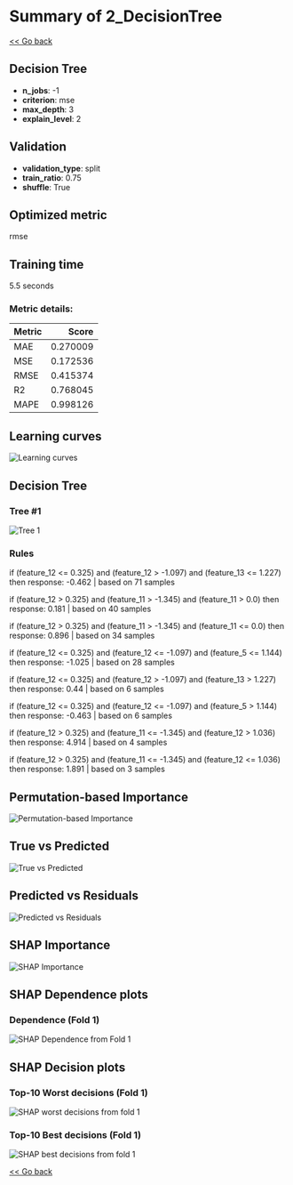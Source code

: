 # Summary of 2_DecisionTree

[<< Go back](../README.md)


## Decision Tree
- **n_jobs**: -1
- **criterion**: mse
- **max_depth**: 3
- **explain_level**: 2

## Validation
 - **validation_type**: split
 - **train_ratio**: 0.75
 - **shuffle**: True

## Optimized metric
rmse

## Training time

5.5 seconds

### Metric details:
| Metric   |    Score |
|:---------|---------:|
| MAE      | 0.270009 |
| MSE      | 0.172536 |
| RMSE     | 0.415374 |
| R2       | 0.768045 |
| MAPE     | 0.998126 |



## Learning curves
![Learning curves](learning_curves.png)

## Decision Tree 

### Tree #1
![Tree 1](learner_fold_0_tree.svg)

### Rules

if (feature_12 <= 0.325) and (feature_12 > -1.097) and (feature_13 <= 1.227) then response: -0.462 | based on 71 samples

if (feature_12 > 0.325) and (feature_11 > -1.345) and (feature_11 > 0.0) then response: 0.181 | based on 40 samples

if (feature_12 > 0.325) and (feature_11 > -1.345) and (feature_11 <= 0.0) then response: 0.896 | based on 34 samples

if (feature_12 <= 0.325) and (feature_12 <= -1.097) and (feature_5 <= 1.144) then response: -1.025 | based on 28 samples

if (feature_12 <= 0.325) and (feature_12 > -1.097) and (feature_13 > 1.227) then response: 0.44 | based on 6 samples

if (feature_12 <= 0.325) and (feature_12 <= -1.097) and (feature_5 > 1.144) then response: -0.463 | based on 6 samples

if (feature_12 > 0.325) and (feature_11 <= -1.345) and (feature_12 > 1.036) then response: 4.914 | based on 4 samples

if (feature_12 > 0.325) and (feature_11 <= -1.345) and (feature_12 <= 1.036) then response: 1.891 | based on 3 samples





## Permutation-based Importance
![Permutation-based Importance](permutation_importance.png)
## True vs Predicted

![True vs Predicted](true_vs_predicted.png)


## Predicted vs Residuals

![Predicted vs Residuals](predicted_vs_residuals.png)



## SHAP Importance
![SHAP Importance](shap_importance.png)

## SHAP Dependence plots

### Dependence (Fold 1)
![SHAP Dependence from Fold 1](learner_fold_0_shap_dependence.png)

## SHAP Decision plots

### Top-10 Worst decisions (Fold 1)
![SHAP worst decisions from fold 1](learner_fold_0_shap_worst_decisions.png)
### Top-10 Best decisions (Fold 1)
![SHAP best decisions from fold 1](learner_fold_0_shap_best_decisions.png)

[<< Go back](../README.md)
